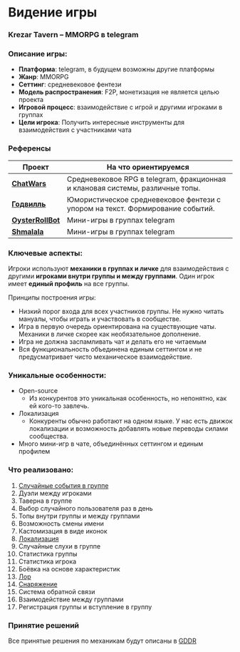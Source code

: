 # Видение игры

### Krezar Tavern – MMORPG в telegram

### Описание игры:

- **Платформа**: telegram, в будущем возможны другие платформы
- **Жанр**: MMORPG
- **Сеттинг**: средневековое фентези
- **Модель распространения**: F2P, монетизация не является целью проекта
- **Игровой процесс**: взаимодействие с игрой и другими игроками в группах
- **Цели игрока**: Получить интересные инструменты для взаимодействия с участниками чата

### Референсы


| Проект                                          | На что ориентируемся                                                          |
|-------------------------------------------------|-------------------------------------------------------------------------------|
| **[ChatWars](https://t.me/chtwrsbot)**          | Средневековое RPG в telegram, фракционная и клановая системы, различные топы. |
| **[Годвилль](https://godville.net/)**           | Юмористическое средневековое фентези с упором на текст. Формирование событий. |
| **[OysterRollBot](https://t.me/OysterRollBot)** | Мини-игры в группах telegram                                                  |
| **[Shmalala](https://t.me/shmalala_bot)**       | Мини-игры в группах telegram                                                  |

### Ключевые аспекты:

Игроки используют **механики в группах и личке** для взаимодействия с другими 
**игроками внутри группы и между группами**. Один игрок имеет **единый профиль** на все группы.

Принципы построения игры:
- Низкий порог входа для всех участников группы. Не нужно читать мануалы, чтобы играть и участвовать в сообществе.
- Игра в первую очередь ориентирована на существующие чаты. Механики в личке скорее как необязательное дополнение.
- Игра не должна заспамливать чат и делать его не читаемым
- Вся функциональность объединена единым сеттингом и не предусматривает чисто механическое взаимодействие.

### Уникальные особенности:

- Open-source 
    - Из конкурентов это уникальная особенность, но непонятно, как ей кого-то завлечь.
- Локализация
    - Конкуренты обычно работают на одном языке. У нас есть движок локализации и возможность добавлять новые переводы 
      силами сообщества.
- Много мини-игр в чате, объединённых сеттингом и единым профилем

### Что реализовано:

1. [Случайные события в группе](events.md)
2. Дуэли между игроками
3. Таверна в группе
4. Выбор случайного пользователя раз в день
5. Топы внутри группы и между группами
6. Возможность смены имени
7. Кастомизация в виде иконок
8. [Локализация](localization/README.md)
9. Случайные слухи в группе
10. Статистика группы
11. Статистика игрока
12. Боёвка на основе характеристик
13. [Лор](lore/README.md)
14. [Снаряжение](items.md)
15. Система обратной связи
16. Взаимодействие между группами
17. Регистрация группы и вступление в группу

### Принятие решений

Все принятые решения по механикам будут описаны в [GDDR](gddr.md)